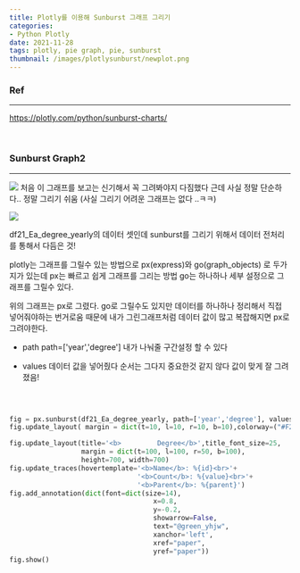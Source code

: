```yaml
---
title: Plotly를 이용해 Sunburst 그래프 그리기
categories:
- Python Plotly
date: 2021-11-28
tags: plotly, pie graph, pie, sunburst
thumbnail: /images/plotlysunburst/newplot.png
---
```

  
### **Ref**
---
https://plotly.com/python/sunburst-charts/

<br>

### **Sunburst Graph2**
---
![](/images/plotlysunburst/newplot.png)
처음 이 그래프를 보고는 신기해서 꼭 그려봐야지 다짐했다
근데 사실 정말 단순하다..
정말 그리기 쉬움 (사실 그리기 어려운 그래프는 없다 ..ㅋㅋ)

![](/images/plotlysunburst/datapre.PNG)

df21_Ea_degree_yearly의 데이터 셋인데
sunburst를 그리기 위해서 데이터 전처리를 통해서 다듬은 것!

plotly는 그래프를 그릴수 있는 방법으로 px(express)와 go(graph_objects) 로 두가지가 있는데 
px는 빠르고 쉽게 그래프를 그리는 방법
go는 하나하나 세부 설정으로 그래프를 그릴수 있다.

위의 그래프는 px로 그렸다.
go로 그릴수도 있지만 데이터를 하나하나 정리해서 직접 넣어줘야하는 번거로움 때문에
내가 그린그래프처럼 데이터 값이 많고 복잡해지면 px로 그려야한다.

- path
path=['year','degree']
내가 나눠줄 구간설정 할 수 있다

- values
데이터 값을 넣어줬다 
순서는 그다지 중요한것 같지 않다 
값이 맞게 잘 그려졌음!

<br>

```python

fig = px.sunburst(df21_Ea_degree_yearly, path=['year','degree'], values=df21_Ea_degree_yearly['value'].tolist())
fig.update_layout( margin = dict(t=10, l=10, r=10, b=10),colorway=("#F2798F","#88BFBA","#CDD9A3",'#F28705','#D9946C'))

fig.update_layout(title='<b>         Degree</b>',title_font_size=25,
                  margin = dict(t=100, l=100, r=50, b=100),
                  height=700, width=700)
fig.update_traces(hovertemplate='<b>Name</b>: %{id}<br>'+
                                '<b>Count</b>: %{value}<br>'+
                                '<b>Parent</b>: %{parent}') 
fig.add_annotation(dict(font=dict(size=14),
                                    x=0.8,
                                    y=-0.2,
                                    showarrow=False,
                                    text="@green_yhjw",
                                    xanchor='left',
                                    xref="paper",
                                    yref="paper"))
fig.show()
```

<br>
<br>
<br>
